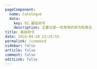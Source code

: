 ```yaml
---
pageComponent: 
  name: Catalogue
  data: 
    key: 01.基础命令
    description: 主要记录一些常用的命令和用法
title: 基础命令
date: 2024-04-20 23:25:53
permalink: /command
sidebar: false
article: false
comment: false
editLink: false
---
```

